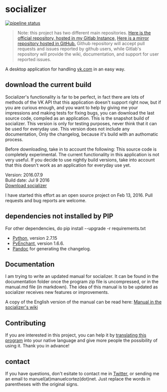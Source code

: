 # socializer 

[![pipeline status](https://code.manuelcortez.net/manuelcortez/socializer/badges/master/pipeline.svg)](https://code.manuelcortez.net/manuelcortez/socializer/commits/master)

> Note: this project has two different main repositories. [Here is the official repository, hosted in my Gitlab Instance,](https://code.manuelcortez.net/manuelcortez/socializer) [Here is a mirror repository hosted in GitHub.](https://github.com/manuelcortez/socializer) Github repository will accept pull requests and issues reported by github users, while Gitlab's repository will provide the wiki, documentation, and support for user reported issues.

A desktop application for handling [vk.com](http://vk.com) in an easy way.

## download the current  build

Socializer's functionality is far to be perfect, in fact there are lots of methods of the VK API that this application doesn't support  right now, but if you are curious enough, and you want to help by giving me your impressions and making  tests for fixing  bugs, you can download the last source code, compiled as an application. This is the   snapshot build of socializer. This version is only for testing purposes, never think that it can be used for everyday use. This version does not include any documentation, Only the changelog, because it's build with an authomatic process.

Before downloading, take in to account the following: This source code is completely experimental. The current functionality in this application is not very useful. If you decide to use nightly build versions, take into account that this doesn't work as an application for everyday use yet.

Version: 2016.07.9  
Build date: Jul 9 2016  
[Download socializer](https://github.com/manuelcortez/socializer/blob/master/nightly/socializer-nightly-build.zip?raw=true)

I have started this effort as an open source  project on Feb 13, 2016. Pull requests and bug reports are welcome.

## dependencies not installed by PIP

For other dependencies, do pip install --upgrade -r requirements.txt

* [Python,](http://python.org) version 2.7.15
* [PyEnchant,](http://pythonhosted.org/pyenchant/) version 1.6.6.
* [Pandoc](http://pandoc.org/installing.html) for generating the changelog.

## Documentation

I am trying to write an updated manual for socializer. It can be found in the documentation folder once the program zip file is uncompressed, or in the manual.md file (in markdown). The idea of this manual is to be updated as socializer receives new features  or improvements.

A copy of the English version of the manual can be read here: [Manual in the socializer's wiki](https://code.manuelcortez.net/manuelcortez/socializer/wikis/manual)

## Contributing

If you are interested in this project, you can help it by [translating this program](https://code.manuelcortez.net/manuelcortez/socializer/wikis/translate) into your native language and give more people the possibility of using it. Thank you in advance!

## contact

If you have questions, don't esitate to contact me in [Twitter,](https://twitter.com/manuelcortez00) or sending me an email to manuel(at)manuelcortez(dot)net. Just replace the words in parentheses with the original signs.